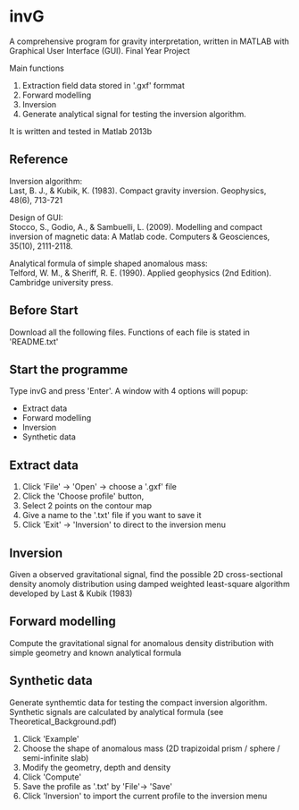 # invG

A comprehensive program for gravity interpretation, written in MATLAB with Graphical User Interface (GUI). Final Year Project

Main functions  
1. Extraction field data stored in '.gxf' formmat  
2. Forward modelling
3. Inversion  
4. Generate analytical signal for testing the inversion algorithm.

It is written and tested in Matlab 2013b

## Reference
Inversion algorithm:  
Last, B. J., & Kubik, K. (1983). Compact gravity inversion. Geophysics, 48(6), 713-721  

Design of GUI:  
Stocco, S., Godio, A., & Sambuelli, L. (2009). Modelling and compact inversion of magnetic data: A Matlab
code. Computers & Geosciences, 35(10), 2111-2118.  

Analytical formula of simple shaped anomalous mass:  
Telford, W. M., & Sheriff, R. E. (1990). Applied geophysics (2nd Edition). Cambridge university press.  

## Before Start
Download all the following files. Functions of each file is stated in 'README.txt'

## Start the programme
Type invG and press 'Enter'. A window with 4 options will popup:  
- Extract data  
- Forward modelling  
- Inversion  
- Synthetic data  

## Extract data
1. Click 'File' -> 'Open' -> choose a '.gxf' file
2. Click the 'Choose profile' button, 
3. Select 2 points on the contour map
4. Give a name to the '.txt' file if you want to save it
3. Click 'Exit' -> 'Inversion' to direct to the inversion menu

## Inversion
Given a observed gravitational signal, find the possible 2D cross-sectional density anomoly distribution using 
damped weighted least-square algorithm developed by Last & Kubik (1983)


## Forward modelling
Compute the gravitational signal for anomalous density distribution with simple geometry and known analytical formula  

## Synthetic data
Generate synthemtic data for testing the compact inversion algorithm. Synthetic signals are calculated by analytical formula (see Theoretical_Background.pdf)

1. Click 'Example'
2. Choose the shape of anomalous mass (2D trapizoidal prism / sphere / semi-infinite slab)
3. Modify the geometry, depth and density
4. Click 'Compute'
5. Save the profile as '.txt' by 'File'-> 'Save'
6. Click 'Inversion' to import the current profile to the inversion menu
